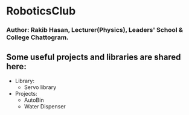 # RoboticsClub
### Author: Rakib Hasan, Lecturer(Physics), Leaders' School & College Chattogram.

## Some useful projects and libraries are shared here:
 - Library:
     - Servo library
 - Projects:
     - AutoBin
     - Water Dispenser
  
